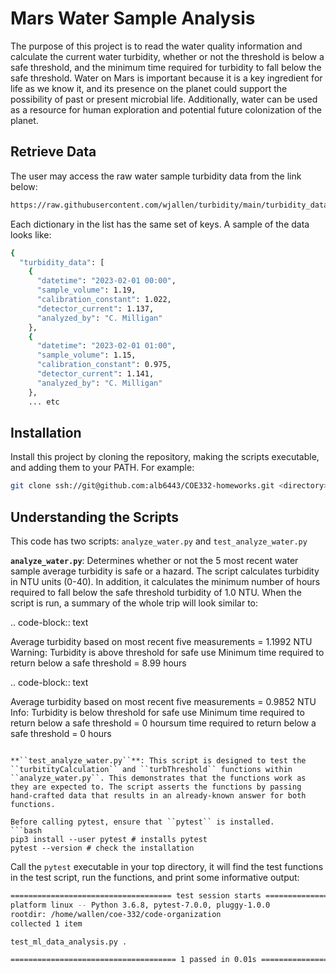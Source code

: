 # Mars Water Sample Analysis

The purpose of this project is to read the water quality information and calculate the current water turbidity, whether or not the threshold is below a safe threshold, and the minimum time required for turbidity to fall below the safe threshold. Water on Mars is important because it is a key ingredient for life as we know it, and its presence on the planet could support the possibility of past or present microbial life. Additionally, water can be used as a resource for human exploration and potential future colonization of the planet. 

## Retrieve Data

The user may access the raw water sample turbidity data from the link below:

```bash
https://raw.githubusercontent.com/wjallen/turbidity/main/turbidity_data.json
```
Each dictionary in the list has the same set of keys. A sample of the data looks like:

```bash
{
  "turbidity_data": [
    {
      "datetime": "2023-02-01 00:00",
      "sample_volume": 1.19,
      "calibration_constant": 1.022,
      "detector_current": 1.137,
      "analyzed_by": "C. Milligan"
    },
    {
      "datetime": "2023-02-01 01:00",
      "sample_volume": 1.15,
      "calibration_constant": 0.975,
      "detector_current": 1.141,
      "analyzed_by": "C. Milligan"
    },
    ... etc
```

## Installation

Install this project by cloning the repository, making the scripts executable, and adding them to
your PATH. For example:


```bash
git clone ssh://git@github.com:alb6443/COE332-homeworks.git <directory>
```

## Understanding the Scripts

This code has two scripts: ``analyze_water.py`` and ``test_analyze_water.py``

**``analyze_water.py``**: Determines whether or not the 5 most recent water sample average turbidity is safe or a hazard. The script calculates turbidity in NTU units (0-40). In addition, it calculates the minimum number of hours required to fall below the safe threshold turbidity of 1.0 NTU. When the script is run, a summary of the whole trip will look similar to:

.. code-block:: text

   Average turbidity based on most recent five measurements = 1.1992 NTU
   Warning: Turbidity is above threshold for safe use
   Minimum time required to return below a safe threshold = 8.99 hours

.. code-block:: text

   Average turbidity based on most recent five measurements = 0.9852 NTU
   Info: Turbidity is below threshold for safe use
   Minimum time required to return below a safe threshold = 0 hoursum time required to return below a safe threshold = 0 hours
```

**``test_analyze_water.py``**: This script is designed to test the ``turbitityCalculation`` and ``turbThreshold`` functions within  ``analyze_water.py``. This demonstrates that the functions work as they are expected to. The script asserts the functions by passing hand-crafted data that results in an already-known answer for both functions. 

Before calling pytest, ensure that ``pytest`` is installed. 
```bash
pip3 install --user pytest # installs pytest
pytest --version # check the installation
```
Call the ``pytest`` executable in your top directory, it will find the test functions in the test script, run the functions, and  print some informative output:

```bash
==================================== test session starts ====================================
platform linux -- Python 3.6.8, pytest-7.0.0, pluggy-1.0.0
rootdir: /home/wallen/coe-332/code-organization
collected 1 item

test_ml_data_analysis.py .                                                            [100%]

===================================== 1 passed in 0.01s =====================================
```
